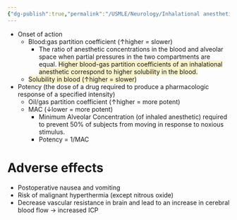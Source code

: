 ```yaml
---
{"dg-publish":true,"permalink":"/USMLE/Neurology/Inhalational anesthetics/"}
---
```


- Onset of action
	- Blood:gas partition coefficient (↑higher = slower)
		- The ratio of anesthetic concentrations in the blood and alveolar space when partial pressures in the two compartments are equal. <span style="background:rgba(240, 200, 0, 0.2)">Higher blood-gas partition coefficients of an inhalational anesthetic correspond to higher solubility in the blood.</span>
	- <span style="background:rgba(240, 200, 0, 0.2)">Solubility in blood (↑higher = slower)</span>
- Potency (the dose of a drug required to produce a pharmacologic response of a specified intensity)
	- Oil/gas partition coefficient (↑higher = more potent)
	- MAC (↓lower = more potent)
		- Minimum Alveolar Concentration (of inhaled anesthetic) required to prevent 50% of subjects from moving in response to noxious stimulus.
		- Potency = 1/MAC
# Adverse effects
- Postoperative nausea and vomiting
- Risk of malignant hyperthermia (except nitrous oxide)
- Decrease vascular resistance in brain and lead to an increase in cerebral blood flow → increased ICP
